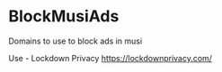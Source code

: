 # BlockMusiAds
Domains to use to block ads in musi

Use - Lockdown Privacy https://lockdownprivacy.com/
